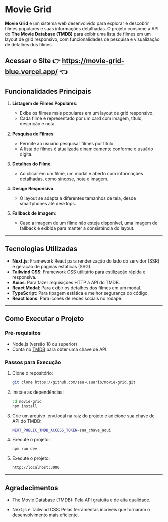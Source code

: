 # Movie Grid

**Movie Grid** é um sistema web desenvolvido para explorar e descobrir filmes populares e suas informações detalhadas. O projeto consome a API do **The Movie Database (TMDB)** para exibir uma lista de filmes em um layout de grid responsivo, com funcionalidades de pesquisa e visualização de detalhes dos filmes.

**Acessar o Site 👉 https://movie-grid-blue.vercel.app/ 👈**
---

## Funcionalidades Principais

1. **Listagem de Filmes Populares**:
   - Exibe os filmes mais populares em um layout de grid responsivo.
   - Cada filme é representado por um card com imagem, título, descrição e nota.

2. **Pesquisa de Filmes**:
   - Permite ao usuário pesquisar filmes por título.
   - A lista de filmes é atualizada dinamicamente conforme o usuário digita.

3. **Detalhes do Filme**:
   - Ao clicar em um filme, um modal é aberto com informações detalhadas, como sinopse, nota e imagem.

4. **Design Responsivo**:
   - O layout se adapta a diferentes tamanhos de tela, desde smartphones até desktops.

5. **Fallback de Imagem**:
   - Caso a imagem de um filme não esteja disponível, uma imagem de fallback é exibida para manter a consistência do layout.

---

## Tecnologias Utilizadas

- **Next.js**: Framework React para renderização do lado do servidor (SSR) e geração de páginas estáticas (SSG).
- **Tailwind CSS**: Framework CSS utilitário para estilização rápida e responsiva.
- **Axios**: Para fazer requisições HTTP à API do TMDB.
- **React Modal**: Para exibir os detalhes dos filmes em um modal.
- **TypeScript**: Para tipagem estática e melhor segurança do código.
- **React Icons**: Para ícones de redes sociais no rodapé.

---

## Como Executar o Projeto

### Pré-requisitos

- Node.js (versão 18 ou superior)
- Conta no [TMDB](https://www.themoviedb.org/) para obter uma chave de API.

### Passos para Execução

1. Clone o repositório:
   ```bash
   git clone https://github.com/seu-usuario/movie-grid.git

2. Instale as dependências:
   ```bash
   cd movie-grid
   npm install

3. Crie um arquivo .env.local na raiz do projeto e adicione sua chave de API do TMDB:
   ```bash
   NEXT_PUBLIC_TMDB_ACCESS_TOKEN=sua_chave_aqui

4. Execute o projeto:
   ```bash
   npm run dev

5. Execute o projeto:
   ```bash
   http://localhost:3000

---

## Agradecimentos
   - The Movie Database (TMDB): Pela API gratuita e de alta qualidade.

   - Next.js e Tailwind CSS: Pelas ferramentas incríveis que tornaram o desenvolvimento mais eficiente.
